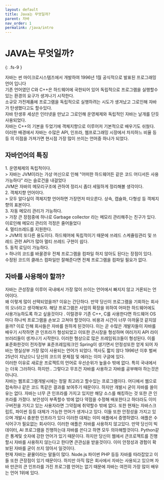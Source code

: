 ```yaml
---
layout: default
title: Java는 무엇일까?
parent: 자바
nav_order: 1
permalink: /java/intro
---
```


# JAVA는 무엇일까?
{: .fs-9 }
<div class="code-example" markdown="1">
자바는 썬 마이크로시스템즈에서 개발하여 1996년 1월 공식적으로 발표된 프로그래밍 언어 입니다<br>
기존 언어였던 C와 C++은 하드웨어에 국한되어 있어 독립적으로 프로그램을 실행할수 있는 환경의 요구가 생겨나기 시작한다.<br>
소규모 가전제품에 프로그램을 독립적으로 실행하려는 시도가 생겨났고 그로인해 자바가 탄생했다고도 할수있다.<br>
자바 탄생후 세상은 인터넷을 만났고 그로인해 운영체제와 독립적인 자바는 날개를 단듯 사용되었다.<br>
자바는 C++의 기본을 두었기에 객체지향으로 이루어저 기본적으로 배우기도 쉬웠다. <br>
이러한 배경에서 자바는 수많은 API, 인프라, 웹프로그래밍 시장에서 차지하느 비율 등등 의 이점을 가져가면 현시점 가장 많이 쓰이는 언어중 하나가 되었다.<br>
</div>

## 자바언어의 특징
<div class="code-example" markdown="1">
1. 운영체제의 독립적이다.<br>
 > 자바는 JVM이라는 가상 머신으로 인해 "어떠한 하드웨어든 같은 코드 어디서든 사용가능하다" 라는 슬로건을 내걸었다<br>
 JVM은 자바의 메모리구조에 관하여 정리시 좀더 세밀하게 정리해볼 생각이다.<br>
2. 객체지향 언어이다.<br>
 > 모두 알다싶이 객체지향 언어하면 가장먼저 떠오른다. 상속, 캡슐화, 다형성 등 객체지향의 표본이다.<br>
3. 자동 메모리 관리가 가능하다.<br>
 > 가장 큰 장점중에 하나로  Garbage  collector 라는 메모리 관리해주는 친구가 있다. 이로인해 메모리 관리의 걱정은 줄어들었다<br>
4. 멀티쓰레드를 지원한다.<br>
 > JVM의 또다른 용도이다. 하드웨어에 독립적이기 때문에 쓰레드 스케쥴링관리 및 쓰레드 관련 API가 많아 멀티 쓰레드 구현이 쉽다.<br>
5. 동적 로딩이 가능하다.<br>
 > 하나의 코드를 바꿀경우 전체 프로그램을 컴파일 하지 않아도 된다는 장점이 있다. <br>
수정된 코드의 클래스 컴파일만 잘해준다면 전체 프로그램을 컴파일 필요가 없다.<br>
</div>

## 자바를 사용해야 할까?
<div class="code-example" markdown="1">
자바는 큰성장을 이루어 국내에서 가장 많이 쓰이는 언어에서 빠지지 않고 거론되는 언어이다.<br>
왜 이렇게 많이 선택되었을까? 이유는 간단하다. 만약 당신이 프로그램을 기회하는 회사의 오너라고 생각해보자.
해당 프로그램은 사업의 확장을 위하여 어떠한 하드웨어에도 사용가능하도록 하고 싶을것이다 . 이럴경우 기존 C++, C를 사용한다면
하드웨어 OS마다 하나씩 프로그램을 손보고 고쳐야 할것이다. 비용과 시간이 너무 아까울것 같지않을까? 이로 인해 회사들은 자바를 원하게 된것이다.
이는 곧 수많은 개발자들이 자바를 배우기 시작하면 큰 인프라가 형성되었고 이또한 큰시장을 형성하며 여러가지 API 라이브러리들이 생겨나기 시작한다.
이러한 형상으로 많은 프레임워크들이 형성된다. 이를 표준화한것이 전자정부 표준프레임워크인 Spring이 생기면서 안정성또한 얻게 되어
자바는 명실상부 가장 많이 사용되는 언어가 되었다. 역사도 짧지 않다 1996년 이후 벌써 25년이 지났으니 당신의 코드의 문제점 및 에러는 이미 구글에 있다.<br>
이러한 이유로 새로운 프로젝트의 언어로 우선순위가 높을수 밖에 없다. 특히 국내에서는 더욱 그러하다.
하지만.. 그렇다고 무조건 자바를 사용하고 자바를 공부해야 하는것은 아니다.<br>
자바는 웹프로그램개발시에는 정말 최고라고 할수있는 프로그램이다. 어디에서 웹으로 접속하나 같은 코드 똑같은 결과를 보여주기 때문이다. 
하지만 개발시 굳이 자바를 쓸이유는 없다. 자바는 너무 큰 인프라를 가지고 있지만 해당 소스를 해킹하는 것 또한 큰 인프라를 가졌다.
보안성이 부족할수 밖에 없다 약점을 수정해 배포한다고 하더라도 이미 구버전을 가지고 있는 사용자라면 그약점에 취약할수 밖에 없다.
또한 현재는 자바스크립트, 파이썬 등등 대체가 가능한 언어가 생겨나고 있다. 이들 또한 안정성을 가지고 있으며 개발시 충분한 인프라가 있다 
이러한 대체는 이미 애플에서 증명하였다. 애플은 수식어구가 필요없는 회사이다. 이러한 애플은 자바를 사용하지 않고있다.
만약 당신이 빅데이터, AI 프로그램을 진행하는대 자바를 쓴다고 하면 모두 의아해할것이다.  Python같은 통계및 숫자에 강한 언어가 있기 때문이다.
하지만 당신이 웹에서 큰프로젝트를 진행할시 자바를 사용하지 않는다고 한다면 큰관심을 받을것이다. 이미 안정성과 경험이 확보된 자바를 굳이 쓰지 않아서 일것이다.<br>
현재 자바는 끝물이라는 말들이 많다. Node.js 파이썬 PHP 등등 자바를 따라잡았고 이들 또한 큰장점이 있기 때문이다. 
하지만 아직 많은 회사에서 자바는 사용되고 있으며 자바 만큰의 큰 인프라를 가진 프로그램 언어는 없기 때문에 자바는 여전히 가장 많이 배우는 언어 1위에 있다.
</div>